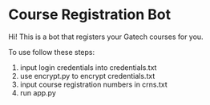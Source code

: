 # Course Registration Bot

Hi! This is a bot that registers your Gatech courses for you. 

To use follow these steps:
1) input login credentials into credentials.txt
2) use encrypt.py to encrypt credentials.txt
3) input course registration numbers in crns.txt
4) run app.py
